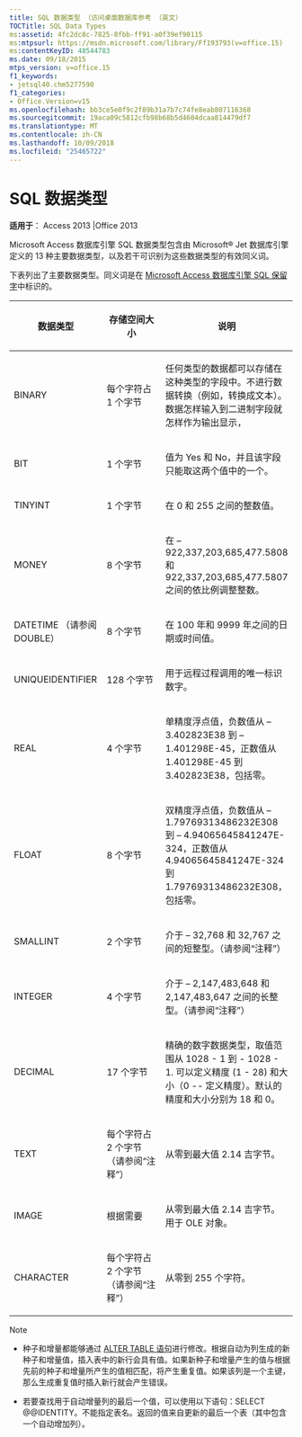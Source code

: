 ```yaml
---
title: SQL 数据类型 （访问桌面数据库参考 （英文）
TOCTitle: SQL Data Types
ms:assetid: 4fc2dc8c-7825-8fbb-ff91-a0f39ef90115
ms:mtpsurl: https://msdn.microsoft.com/library/Ff193793(v=office.15)
ms:contentKeyID: 48544783
ms.date: 09/18/2015
mtps_version: v=office.15
f1_keywords:
- jetsql40.chm5277590
f1_categories:
- Office.Version=v15
ms.openlocfilehash: bb3ce5e0f9c2f89b31a7b7c74fe8eab807116368
ms.sourcegitcommit: 19aca09c5812cfb98b68b5d4604dcaa814479df7
ms.translationtype: MT
ms.contentlocale: zh-CN
ms.lasthandoff: 10/09/2018
ms.locfileid: "25465722"
---
```

# <a name="sql-data-types"></a>SQL 数据类型


**适用于**： Access 2013 |Office 2013

Microsoft Access 数据库引擎 SQL 数据类型包含由 Microsoft® Jet 数据库引擎定义的 13 种主要数据类型，以及若干可识别为这些数据类型的有效同义词。

下表列出了主要数据类型。同义词是在 [Microsoft Access 数据库引擎 SQL 保留字](sql-reserved-words.md)中标识的。

<table>
<colgroup>
<col style="width: 33%" />
<col style="width: 33%" />
<col style="width: 33%" />
</colgroup>
<thead>
<tr class="header">
<th><p>数据类型</p></th>
<th><p>存储空间大小</p></th>
<th><p>说明</p></th>
</tr>
</thead>
<tbody>
<tr class="odd">
<td><p>BINARY</p></td>
<td><p>每个字符占 1 个字节</p></td>
<td><p>任何类型的数据都可以存储在这种类型的字段中。不进行数据转换（例如，转换成文本）。数据怎样输入到二进制字段就怎样作为输出显示，</p></td>
</tr>
<tr class="even">
<td><p>BIT</p></td>
<td><p>1 个字节</p></td>
<td><p>值为 Yes 和 No，并且该字段只能取这两个值中的一个。</p></td>
</tr>
<tr class="odd">
<td><p>TINYINT</p></td>
<td><p>1 个字节</p></td>
<td><p>在 0 和 255 之间的整数值。</p></td>
</tr>
<tr class="even">
<td><p>MONEY</p></td>
<td><p>8 个字节</p></td>
<td><p>在 – 922,337,203,685,477.5808 和 922,337,203,685,477.5807 之间的依比例调整整数。</p></td>
</tr>
<tr class="odd">
<td><p>DATETIME （请参阅 DOUBLE）</p></td>
<td><p>8 个字节</p></td>
<td><p>在 100 年和 9999 年之间的日期或时间值。</p></td>
</tr>
<tr class="even">
<td><p>UNIQUEIDENTIFIER</p></td>
<td><p>128 个字节</p></td>
<td><p>用于远程过程调用的唯一标识数字。</p></td>
</tr>
<tr class="odd">
<td><p>REAL</p></td>
<td><p>4 个字节</p></td>
<td><p>单精度浮点值，负数值从 – 3.402823E38 到 – 1.401298E-45，正数值从 1.401298E-45 到 3.402823E38，包括零。</p></td>
</tr>
<tr class="even">
<td><p>FLOAT</p></td>
<td><p>8 个字节</p></td>
<td><p>双精度浮点值，负数值从 – 1.79769313486232E308 到 – 4.94065645841247E-324，正数值从 4.94065645841247E-324 到 1.79769313486232E308，包括零。</p></td>
</tr>
<tr class="odd">
<td><p>SMALLINT</p></td>
<td><p>2 个字节</p></td>
<td><p>介于 – 32,768 和 32,767 之间的短整型。（请参阅“注释”）</p></td>
</tr>
<tr class="even">
<td><p>INTEGER</p></td>
<td><p>4 个字节</p></td>
<td><p>介于 – 2,147,483,648 和 2,147,483,647 之间的长整型。（请参阅“注释”）</p></td>
</tr>
<tr class="odd">
<td><p>DECIMAL</p></td>
<td><p>17 个字节</p></td>
<td><p>精确的数字数据类型，取值范围从 1028 - 1 到 - 1028 - 1. 可以定义精度 (1 - 28) 和大小（0 -- 定义精度）。默认的精度和大小分别为 18 和 0。</p></td>
</tr>
<tr class="even">
<td><p>TEXT</p></td>
<td><p>每个字符占 2 个字节（请参阅“注释”）</p></td>
<td><p>从零到最大值 2.14 吉字节。</p></td>
</tr>
<tr class="odd">
<td><p>IMAGE</p></td>
<td><p>根据需要</p></td>
<td><p>从零到最大值 2.14 吉字节。用于 OLE 对象。</p></td>
</tr>
<tr class="even">
<td><p>CHARACTER</p></td>
<td><p>每个字符占 2 个字节（请参阅“注释”）</p></td>
<td><p>从零到 255 个字符。</p></td>
</tr>
</tbody>
</table>



> [!NOTE]
> <UL>
> <LI>
> <P>种子和增量都能够通过 <A href="alter-table-statement-microsoft-access-sql.md">ALTER TABLE 语句</A>进行修改。根据自动为列生成的新种子和增量值，插入表中的新行会具有值。如果新种子和增量产生的值与根据先前的种子和增量所产生的值相匹配，将产生重复值。如果该列是一个主键，那么生成重复值时插入新行就会产生错误。</P>
> <LI>
> <P>若要查找用于自动增量列的最后一个值，可以使用以下语句：SELECT @@IDENTITY。不能指定表名。返回的值来自更新的最后一个表（其中包含一个自动增加列）。</P></LI></UL>


